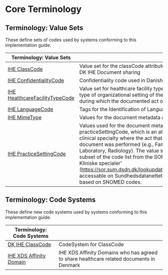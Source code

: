 # Core Terminology 

## Terminology: Value Sets

These define sets of codes used by systems conforming to this implementation guide.

| Terminology: Value Sets | |
| --- | --- |
| [IHE ClassCode](ValueSet-MedCom-ihe-core-classcode-VS.html) | Value set for the classCode attribute. classCode used in DK IHE Document sharing |
| [IHE ConfidentialityCode](ValueSet-MedCom-ihe-core-confidentialitycode-VS.html) | Confidentiality code used in Danish Document sharing. |
| [IHE HealthcareFacilityTypeCode](ValueSet-MedCom-ihe-core-HealthcareFacilityTypeCode-VS.html) | Value set for healthcare facility type code represents the type of organizational setting of the clinical encounter during which the documented act occurred. |
| [IHE LanguageCode](ValueSet-MedCom-ihe-core-languagecode-VS.html) | Tags for the Identification of Languages (RFC 3066) |
| [IHE MimeType](ValueSet-MedCom-ihe-core-mimetype-VS.html) | Values for the document metadata attribute mimeType |
| [IHE PracticeSettingCode](ValueSet-MedCom-ihe-core-PracticeSettingCode-VS.html) | Values used for the document metadata attribute practiceSettingCode, which is an attribute specifying the clinical specialty where the act that resulted in the document was performed (e.g., Family Practice, Laboratory, Radiology). The value set is based on a subset of the code list from the SOR lookup table ‘SOR-Kliniske specialer’ (https://sor.sum.dsdn.dk/lookupdata/\#clinical_speciality, accessable on Sundhedsdatanettet (SDN)), which is based on SNOMED codes. |

## Terminology: Code Systems

These define new code systems used by systems conforming to this implementation guide.

| Terminology: Code Systems | |
| --- | --- |
| [DK IHE ClassCode](CodeSystem-MedCom-ihe-classcode-CS.html) | CodeSystem for ClassCode |
| [IHE XDS Affinity Domain](CodeSystem-MedCom-ihe-homeCommunityId-CS.html) | IHE XDS Affinity Domains who has agreed to share healthcare related documents in Denmark |
